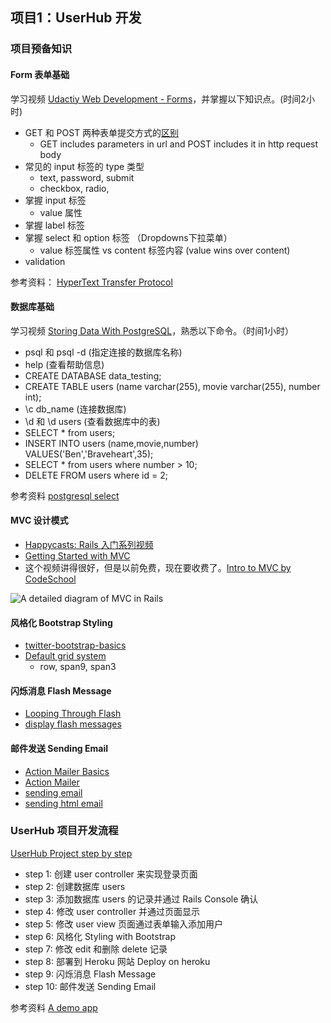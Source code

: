 ## 项目1：UserHub 开发

### 项目预备知识

#### Form 表单基础
学习视频 [Udactiy Web Development - Forms](https://www.udacity.com/course/viewer#!/c-cs253/l-48736183/m-48734267)，并掌握以下知识点。(时间2小时)

* GET 和 POST 两种表单提交方式的[区别](images/diff-in-get-post.png)
	- GET includes parameters in url and POST includes it in http request body
* 常见的 input 标签的 type 类型
	- text, password, submit
	- checkbox, radio, 
* 掌握 input 标签 
	- value 属性
* 掌握 label 标签
* 掌握 select 和 option 标签 （Dropdowns下拉菜单）
	- value 标签属性 vs content 标签内容 (value wins over content)
* validation 

参考资料： [HyperText Transfer Protocol](http://en.wikipedia.org/wiki/PATCH_(HTTP)#Request_methods)

#### 数据库基础
学习视频 [Storing Data With PostgreSQL](http://www.youtube.com/watch?v=7EzzoULwWx8)，熟悉以下命令。（时间1小时）

* psql 和 psql -d (指定连接的数据库名称)
* help (查看帮助信息)
* CREATE DATABASE data_testing;
* CREATE TABLE users (name varchar(255), movie varchar(255), number int);
* \c db_name (连接数据库) 
* \d 和 \d users (查看数据库中的表)
* SELECT * from users;
* INSERT INTO users (name,movie,number) VALUES('Ben','Braveheart',35);
* SELECT * from users where number > 10;
* DELETE FROM users where id = 2;

参考资料 [postgresql select](http://www.postgresqltutorial.com/postgresql-select/)

#### MVC 设计模式
* [Happycasts: Rails 入门系列视频](http://ruby-china.org/topics/8456)
* [Getting Started with MVC](http://www.sitepoint.com/getting-started-with-mvc/)
* 这个视频讲得很好，但是以前免费，现在要收费了。[Intro to MVC by CodeSchool](https://www.codeschool.com/code_tv/intro-to-mvc)

![A detailed diagram of MVC in Rails](http://railstutorial.org/images/figures/mvc_detailed-full.png)

#### 风格化 Bootstrap Styling
* [twitter-bootstrap-basics](http://railscasts.com/episodes/328-twitter-bootstrap-basics?view=asciicast)
* [Default grid system](http://getbootstrap.com/2.3.2/scaffolding.html)
	- row, span9, span3

#### 闪烁消息 Flash Message
* [Looping Through Flash](http://railscasts.com/episodes/18-looping-through-flash)
* [display flash messages](http://railscasts.com/episodes/329-more-on-twitter-bootstrap)

#### 邮件发送 Sending Email
* [Action Mailer Basics](http://guides.rubyonrails.org/v3.2.14/action_mailer_basics.html)
* [Action Mailer](http://api.rubyonrails.org/classes/ActionMailer/Base.html)
* [sending email](http://railscasts.com/episodes/61-sending-email?autoplay=true)
* [sending html email](http://railscasts.com/episodes/312-sending-html-email?autoplay=true)

### UserHub 项目开发流程
[UserHub Project step by step](https://github.com/limingth/hands-on-rails/blob/master/prj2-user-hub.md)

* step 1: 创建 user controller 来实现登录页面
* step 2: 创建数据库 users 
* step 3: 添加数据库 users 的记录并通过 Rails Console 确认
* step 4: 修改 user controller 并通过页面显示
* step 5: 修改 user view 页面通过表单输入添加用户
* step 6: 风格化 Styling with Bootstrap
* step 7: 修改 edit 和删除 delete 记录
* step 8: 部署到 Heroku 网站 Deploy on heroku
* step 9: 闪烁消息 Flash Message
* step 10: 邮件发送 Sending Email

参考资料 [A demo app](http://ruby.railstutorial.org/chapters/a-demo-app#top)

